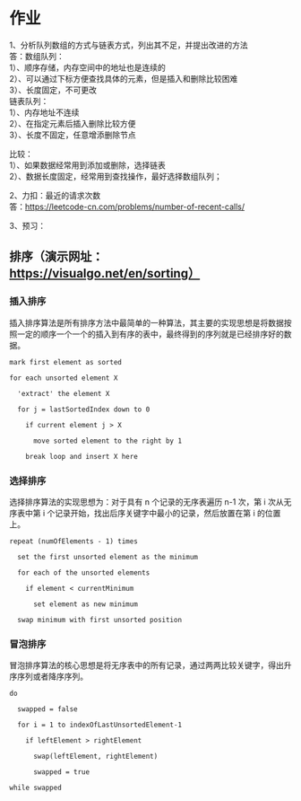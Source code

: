 # 作业
1、分析队列数组的方式与链表方式，列出其不足，并提出改进的方法  
答：数组队列：   
1）、顺序存储，内存空间中的地址也是连续的  
2）、可以通过下标方便查找具体的元素，但是插入和删除比较困难   
3）、长度固定，不可更改  
链表队列：  
1）、内存地址不连续  
2）、在指定元素后插入删除比较方便  
3）、长度不固定，任意增添删除节点  

比较：  
1）、如果数据经常用到添加或删除，选择链表  
2）、数据长度固定，经常用到查找操作，最好选择数组队列；  

2、力扣：最近的请求次数  
答：https://leetcode-cn.com/problems/number-of-recent-calls/  

3、预习：  

## 排序（演示网址：https://visualgo.net/en/sorting）
### 插入排序
插入排序算法是所有排序方法中最简单的一种算法，其主要的实现思想是将数据按照一定的顺序一个一个的插入到有序的表中，最终得到的序列就是已经排序好的数据。  
```
mark first element as sorted

for each unsorted element X

  'extract' the element X

  for j = lastSortedIndex down to 0

    if current element j > X

      move sorted element to the right by 1

    break loop and insert X here
```

### 选择排序
选择排序算法的实现思想为：对于具有 n 个记录的无序表遍历 n-1 次，第 i 次从无序表中第 i 个记录开始，找出后序关键字中最小的记录，然后放置在第 i 的位置上。  
```
repeat (numOfElements - 1) times

  set the first unsorted element as the minimum

  for each of the unsorted elements

    if element < currentMinimum

      set element as new minimum

  swap minimum with first unsorted position

``` 

### 冒泡排序
冒泡排序算法的核心思想是将无序表中的所有记录，通过两两比较关键字，得出升序序列或者降序序列。  
```
do

  swapped = false

  for i = 1 to indexOfLastUnsortedElement-1

    if leftElement > rightElement

      swap(leftElement, rightElement)

      swapped = true

while swapped
```

